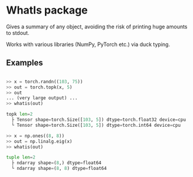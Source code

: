 # WhatIs package

Gives a summary of any object, avoiding the risk of printing huge amounts to stdout.

Works with various libraries (NumPy, PyTorch etc.) via duck typing.

## Examples
```python
```

```python
>> x = torch.randn((103, 75))
>> out = torch.topk(x, 5)
>> out
... (very large output) ...
>> whatis(out)

topk len=2
  ├ Tensor shape=torch.Size([103, 5]) dtype=torch.float32 device=cpu
  └ Tensor shape=torch.Size([103, 5]) dtype=torch.int64 device=cpu
```

```python
>> x = np.ones((8, 8))
>> out = np.linalg.eig(x)
>> whatis(out)

tuple len=2
  ├ ndarray shape=(8,) dtype=float64
  └ ndarray shape=(8, 8) dtype=float64
```